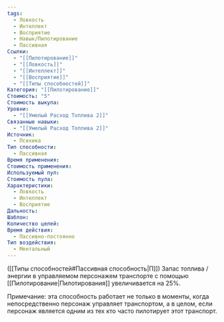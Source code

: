 ```yaml
---
tags:
  - Ловкость
  - Интеллект
  - Восприятие
  - Навык/Пилотирование
  - Пассивная
Ссылки:
  - "[[Пилотирование]]"
  - "[[Ловкость]]"
  - "[[Интеллект]]"
  - "[[Восприятие]]"
  - "[[Типы способностей]]"
Категория: "[[Пилотирование]]"
Стоимость: "5"
Стоимость выкупа: 
Уровни:
  - "[[Умелый Расход Топлива 2]]"
Связанные навыки:
  - "[[Умелый Расход Топлива 2]]"
Источник:
  - Психика
Тип способности:
  - Пассивная
Время применения: 
Стоимость применения: 
Используемый пул: 
Стоимость пула: 
Характеристики:
  - Ловкость
  - Интеллект
  - Восприятие
Дальность: 
Шаблон: 
Количество целей: 
Время действия:
  - Пассивно-постоянно
Тип воздействия:
  - Ментальный
---
```

([[Типы способностей#Пассивная способность|П]]) Запас топлива / энергии в управляемом персонажем транспорте с помощью [[Пилотирование|Пилотирования]] увеличивается на 25%. 

Примечание: эта способность работает не только в моменты, когда непосредственно персонаж управляет транспортом, а в целом, если персонаж является одним из тех кто часто пилотирует этот транспорт. 